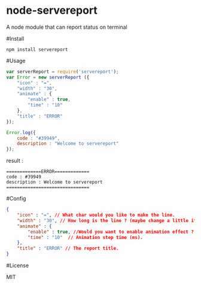 node-servereport
================

A node module that can report status on terminal

#Install

```
npm install servereport
```

#Usage

```javascript
var serverReport = require('servereport');
var Error = new serverReport ({
	"icon" : "=",
	"width" : "30",
	"animate" : {
		"enable" : true,
		"time" : "10"
	},
	"title" : "ERROR"
});

Error.log({
	code : "#39949",
	description : "Welcome to servereport"
});

```
result : 

```
=============ERROR=============
code : #39949
description : Welcome to servereport
===============================

```
#Config
```json
{
	"icon" : "=", // What char would you like to make the line.
	"width" : "30", // How long is the line ? (maybe change a little if need).
	"animate" : {
		"enable" : true, //Would you want to enable animation effect ? (true or false).
		"time" : "10"  // Animation step time (ms).
	},
	"title" : "ERROR" // The report title.
}
```
#License

MIT
